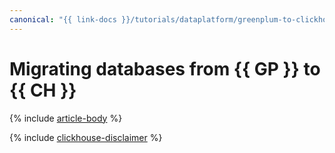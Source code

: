 ```yaml
---
canonical: "{{ link-docs }}/tutorials/dataplatform/greenplum-to-clickhouse"
---
```


# Migrating databases from {{ GP }} to {{ CH }}

{% include [article-body](../../_tutorials/greenplum-to-clickhouse.md) %}

{% include [clickhouse-disclaimer](../../_includes/clickhouse-disclaimer.md) %}
